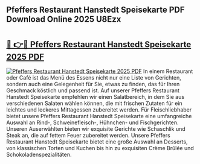 ## Pfeffers Restaurant Hanstedt Speisekarte PDF Download Online 2025 U8Ezx

# <h2><a href="http://gc5s5v6.nevu.top/?p=Pfeffers+Restaurant+Hanstedt+Speisekarte">🔗 👉🔴 Pfeffers Restaurant Hanstedt Speisekarte 2025 PDF</a></h2>

[![Pfeffers Restaurant Hanstedt Speisekarte 2025 PDF](https://i.imgur.com/dBaPXMq.png)](http://gc5s5v6.nevu.top/?p=Pfeffers+Restaurant+Hanstedt+Speisekarte)
In einem Restaurant oder Café ist das Menü des Essens nicht nur eine Liste von Gerichten, sondern auch eine Gelegenheit für Sie, etwas zu finden, das für Ihren Geschmack köstlich und passend ist. Auf unserer Pfeffers Restaurant Hanstedt Speisekarte empfehlen wir einen Salatbereich, in dem Sie aus verschiedenen Salaten wählen können, die mit frischen Zutaten für ein leichtes und leckeres Mittagessen zubereitet werden. Für Fleischliebhaber bietet unsere Pfeffers Restaurant Hanstedt Speisekarte eine umfangreiche Auswahl an Rind-, Schweinefleisch-, Hühnchen- und Fischgerichten. Unseren Auserwählten bieten wir exquisite Gerichte wie Schaschlik und Steak an, die auf fettem Feuer zubereitet werden. Unsere Pfeffers Restaurant Hanstedt Speisekarte bietet eine große Auswahl an Desserts, von klassischen Torten und Kuchen bis hin zu exquisiten Crème Brûlée und Schokoladenspezialitäten.
